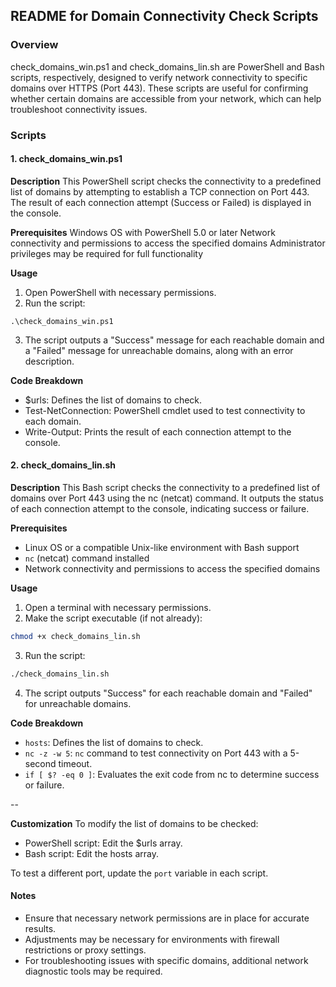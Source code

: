## README for Domain Connectivity Check Scripts

### Overview
check_domains_win.ps1 and check_domains_lin.sh are PowerShell and Bash scripts, respectively, designed to verify network connectivity to specific domains over HTTPS (Port 443). These scripts are useful for confirming whether certain domains are accessible from your network, which can help troubleshoot connectivity issues.

### Scripts
#### 1. check_domains_win.ps1
**Description**
This PowerShell script checks the connectivity to a predefined list of domains by attempting to establish a TCP connection on Port 443. The result of each connection attempt (Success or Failed) is displayed in the console.

**Prerequisites**
Windows OS with PowerShell 5.0 or later
Network connectivity and permissions to access the specified domains
Administrator privileges may be required for full functionality

**Usage**
1. Open PowerShell with necessary permissions.
2. Run the script:

```
.\check_domains_win.ps1
```

3. The script outputs a "Success" message for each reachable domain and a "Failed" message for unreachable domains, along with an error description.

**Code Breakdown**
- $urls: Defines the list of domains to check.
- Test-NetConnection: PowerShell cmdlet used to test connectivity to each domain.
- Write-Output: Prints the result of each connection attempt to the console.

#### 2. check_domains_lin.sh
**Description**
This Bash script checks the connectivity to a predefined list of domains over Port 443 using the nc (netcat) command. It outputs the status of each connection attempt to the console, indicating success or failure.

**Prerequisites**
- Linux OS or a compatible Unix-like environment with Bash support
- `nc` (netcat) command installed
- Network connectivity and permissions to access the specified domains

**Usage**
1. Open a terminal with necessary permissions.
2. Make the script executable (if not already):

```bash
chmod +x check_domains_lin.sh
```

3. Run the script:

```bash
./check_domains_lin.sh
```

4. The script outputs "Success" for each reachable domain and "Failed" for unreachable domains.

**Code Breakdown**
- `hosts`: Defines the list of domains to check.
- `nc -z -w 5`: `nc` command to test connectivity on Port 443 with a 5-second timeout.
- `if [ $? -eq 0 ]`: Evaluates the exit code from nc to determine success or failure.

--

**Customization**
To modify the list of domains to be checked:

- PowerShell script: Edit the $urls array.
- Bash script: Edit the hosts array.

To test a different port, update the `port` variable in each script.

#### Notes
- Ensure that necessary network permissions are in place for accurate results.
- Adjustments may be necessary for environments with firewall restrictions or proxy settings.
- For troubleshooting issues with specific domains, additional network diagnostic tools may be required.

